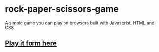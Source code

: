 # rock-paper-scissors-game
 A simple game you can play on browsers built with Javascript, HTML and CSS.

## [Play it form here](https://red1code.github.io/rock-paper-scissors-game/)
